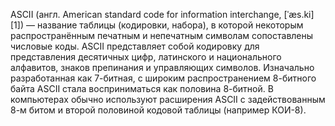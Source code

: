   ASCII (англ. American standard code for information interchange, [ˈæs.ki][1]) — название таблицы (кодировки, набора), в которой некоторым распространённым печатным и непечатным символам сопоставлены числовые коды.
  ASCII представляет собой кодировку для представления десятичных цифр, латинского и национального алфавитов, знаков препинания и управляющих символов. Изначально разработанная как 7-битная, с широким распространением 8-битного байта ASCII стала восприниматься как половина 8-битной. В компьютерах обычно используют расширения ASCII с задействованным 8-м битом и второй половиной кодовой таблицы (например КОИ-8).
